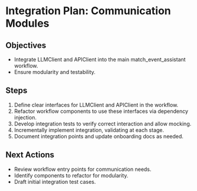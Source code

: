 # Integration Plan: Communication Modules

## Objectives
- Integrate LLMClient and APIClient into the main match_event_assistant workflow.
- Ensure modularity and testability.

## Steps
1. Define clear interfaces for LLMClient and APIClient in the workflow.
2. Refactor workflow components to use these interfaces via dependency injection.
3. Develop integration tests to verify correct interaction and allow mocking.
4. Incrementally implement integration, validating at each stage.
5. Document integration points and update onboarding docs as needed.

## Next Actions
- Review workflow entry points for communication needs.
- Identify components to refactor for modularity.
- Draft initial integration test cases.
